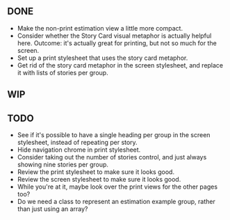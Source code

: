 DONE
----
* Make the non-print estimation view a little more compact.
* Consider whether the Story Card visual metaphor is actually helpful here.
    Outcome: it's actually great for printing, but not so much for the screen.
* Set up a print stylesheet that uses the story card metaphor.
* Get rid of the story card metaphor in the screen stylesheet, and replace it with lists of stories per group.

WIP
---

TODO
----
* See if it's possible to have a single heading per group in the screen stylesheet, instead of repeating per story.
* Hide navigation chrome in print stylesheet.
* Consider taking out the number of stories control, and just always showing nine stories per group.
* Review the print stylesheet to make sure it looks good.
* Review the screen stylesheet to make sure it looks good.
* While you're at it, maybe look over the print views for the other pages too?
* Do we need a class to represent an estimation example group, rather than just using an array?
